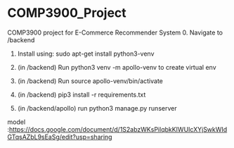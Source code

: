 # COMP3900_Project
COMP3900 project for E-Commerce Recommender System
0. Navigate to /backend



1. Install using: sudo apt-get install python3-venv



2. (in /backend) Run python3 venv -m apollo-venv to create virtual env 



3. (in /backend) Run source apollo-venv/bin/activate



4. (in /backend) pip3 install -r requirements.txt



5. (in /backend/apollo) run python3 manage.py runserver

model :https://docs.google.com/document/d/1S2abzWKsPilqbkKIWUIcXYjSwkWIdGTqsAZbL9sEaSg/edit?usp=sharing
